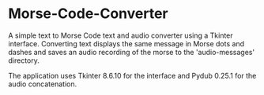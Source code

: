 # Morse-Code-Converter

A simple text to Morse Code text and audio converter using a Tkinter interface. Converting text displays the same message in Morse dots and dashes and saves an audio recording of the morse to the 'audio-messages' directory.

The application uses Tkinter 8.6.10 for the interface and Pydub 0.25.1 for the audio concatenation. 
